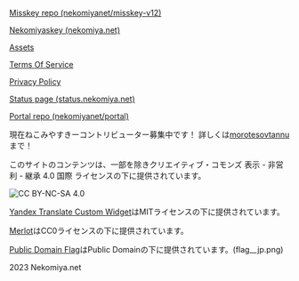 [Misskey repo (nekomiyanet/misskey-v12)](https://github.com/nekomiyanet/misskey-v12)

[Nekomiyaskey (nekomiya.net)](https://nekomiya.net)

[Assets](/assets/index.md)

[Terms Of Service](/tos/index.md)

[Privacy Policy](/privacy/index.md)

[Status page (status.nekomiya.net)](https://status.nekomiya.net)

[Portal repo (nekomiyanet/portal)](https://github.com/nekomiyanet/portal)

現在ねこみやすきーコントリビューター募集中です！
詳しくは[morotesovtannu](https://github.com/morotesovtannu)まで！

このサイトのコンテンツは、一部を除きクリエイティブ・コモンズ 表示 - 非営利 - 継承 4.0 国際 ライセンスの下に提供されています。

![CC BY-NC-SA 4.0](https://i.creativecommons.org/l/by-nc-sa/4.0/88x31.png)

[Yandex Translate Custom Widget](https://github.com/get-web/yandex-translate-custom-widget)はMITライセンスの下に提供されています。

[Merlot](https://github.com/pages-themes/merlot)はCC0ライセンスの下に提供されています。

[Public Domain Flag](https://github.com/emcrisostomo/flags)はPublic Domainの下に提供されています。(flag__jp.png)

2023 <fff>Nekomiya.net<fff>
